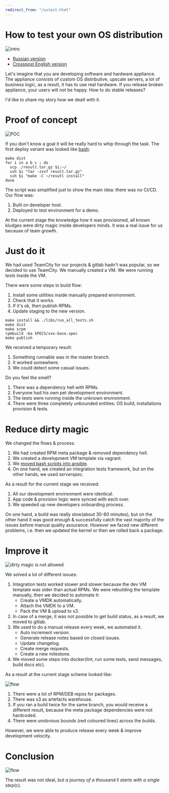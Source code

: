 ```yaml
---
redirect_from: "/ostest.html"
---
```

# How to test your own OS distribution

![intro](assets/distr-intro.png?raw=true)

* [Russian version](https://habr.com/post/342216/)
* [Crosspost English version](https://habr.com/en/all/)

Let's imagine that you are developing software and hardware appliance. The appliance consists of custom OS distributive, upscale servers, a lot of business logic, as a result, it has to use real hardware. If you release broken appliance, your users will not be happy. How to do stable releases?

I'd like to share my story how we dealt with it. 

# Proof of concept

![POC](assets/distr-poc.png?raw=true)

If you don't know a goal it will be really hard to whip through the task. The first deploy variant was looked like [bash](http://www.goncharov.xyz/it/make-cm-not-bash-en.html):

```
make dist
for i in a b c ; do
  scp ./result.tar.gz $i:~/
  ssh $i "tar -zxvf result.tar.gz"
  ssh $i "make -C ~/resutl install"
done
```

The script was simplified just to show the main idea: there was no CI/CD. Our flow was:
1. Built on developer host.
2. Deployed to test environment for a demo.

At the current stage the knowledge how it was provisioned, all known kludges were dirty magic inside developers minds. It was a real issue for us because of team growth.

# Just do it

We had used TeamCity for our projects & gitlab hadn't was popular, so we decided to use TeamCity. We manually created a VM. We were running *tests* inside the VM. 

There were some steps in build flow:
1. Install some utilities inside manually prepared environment.
2. Check that it works.
3. If it's ok, then publish RPMs.
4. Update staging to the new version.

```
make install && ./libs/run_all_tests.sh 
make dist
make srpm
rpmbuild -ba SPECS/xxx-base.spec
make publish
```

We received a temporary result:
1. Something runnable was in the master branch.
2. It worked somewhere.
3. We could detect some casual issues.

Do you feel the smell?
1. There was a dependency hell with RPMs.
2. Everyone had his own pet development environment.
3. The tests were running inside the unknown environment.
4. There were three completely unbounded entities: OS build, installations provision & tests.

# Reduce dirty magic

We changed the flows & process:
1. We had created RPM meta package & removed dependency hell.
2. We created a development VM template via vagrant.
3. We [moved bash scripts into ansible](http://www.goncharov.xyz/it/make-cm-not-bash-en.html).
4. On one hand, we created an integration tests framework, but on the other hands, we used *serverspec*.

As a result for the current stage we received:
1. All our development environment were identical.
2. App code & provision logic were synced with each over.
3. We speeded up new developers onboarding process.

On one hand, a build was really slow(about 30-60 minutes), but on the other hand it was good enough & successfully catch the vast majority of the issues before manual quality assurance. However we faced new different problems, i.e. then we updated the kernel or then we rolled back a package.


# Improve it

![dirty magic is not allowed](assets/distr-flow-git.png?raw=true)

We solved a lot of different issues:
1. Integration tests worked slower and slower because the dev VM template was older than actual RPMs. We were rebuilding the template manually, then we decided to automate it:
    * Create a VMDK automatically.
    * Attach the VMDK to a VM.
    * Pack the VM & upload to s3.
2. In case of a merge, it was not possible to get build status, as a result, we moved to gitlab.
3. We used to do a manual release every week, we automated it.
    * Auto increment version.
    * Generate release notes based on closed issues.
    * Update changelog.
    * Create merge requests.
    * Create a new milestone.
4. We moved some steps into docker(lint, run some tests, send messages, build docs etc).

As a result at the current stage scheme looked like:

![flow](assets/distr-flow-hard.png?raw=true)

1. There were a lot of RPM/DEB repos for packages.
2. There was s3 as artefacts warehouse.
3. If you ran a build twice for the same branch, you would receive a different result, because the meta package dependencies were not hardcoded.
4. There were unobvious bounds (red coloured lines) across the builds.

However, we were able to produce release every week & improve development velocity.

# Conclusion

![flow](assets/distr-flow-light.png?raw=true)

The result was not ideal, but *a journey of a thousand li starts with a single step*(c).



